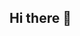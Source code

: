 ## Hi there 👋

<!--
**codyprince88/codyprince88** is a ✨ _special_ ✨ repository because its `README.md` (this file) appears on your GitHub profile.

Here are some ideas to get you started:

- 🔭 I’m currently taking a gap year after finishing my bachelor degree
- 🌱 I’m currently learning front-end technology, Java, Node.js and DevOps 
- 👯 I’m looking to collaborate on any full stack project
- 🤔 I’m looking for help with questions when learning new stacks
- 💬 Ask me about 
- 📫 How to reach me: email me through rootttth@gmail.com
- 😄 Pronouns: he/him
- ⚡ Fun fact: Junior Varsity is my favourite band. 
-->
